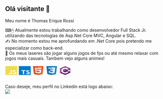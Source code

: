 ## Olá visitante 👀 ##

Meu nome é Thomas Erique Rossi
<div>
  ⌨🖱 Atualmente estou trabalhando como desenvolvedor Full Stack Jr. utilizando das tecnologias de Asp.Net Core MVC, Angular e SQL.
</div>

<div>
  ✍ No momento estou me aprofundando em .Net Core pois pretendo me especializar como back-end.
</div>

<div>
  👾 Os meus laseres são jogar alguns jogos de fps ou até mesmo relaxar com jogos mais casuais. Tambem vejo alguns animes!
</div>

<div style="display: inline_block"><br>
  <img align="center" alt="Thomas-Js" height="30" width="40" src="https://raw.githubusercontent.com/devicons/devicon/master/icons/javascript/javascript-plain.svg">
  <img align="center" alt="Thomas-Ts" height="30" width="40" src="https://raw.githubusercontent.com/devicons/devicon/master/icons/typescript/typescript-plain.svg">
  <img align="center" alt="Thomas-HTML" height="30" width="40" src="https://raw.githubusercontent.com/devicons/devicon/master/icons/html5/html5-original.svg">
  <img align="center" alt="Thomas-CSS" height="30" width="40" src="https://raw.githubusercontent.com/devicons/devicon/master/icons/css3/css3-original.svg">
  <img align="center" alt="Thomas-Csharp" height="30" width="40" src="https://raw.githubusercontent.com/devicons/devicon/master/icons/csharp/csharp-original.svg">
</div>

##

<div>
  Caso deseje, meu perfil no Linkedin está logo abaixo:
 </div>
<a href="https://www.linkedin.com/in/thomas-rossi-291314149" target="_blank"><img src="https://img.shields.io/badge/-LinkedIn-%230077B5?style=for-the-badge&logo=linkedin&logoColor=white" target="_blank"></a>
